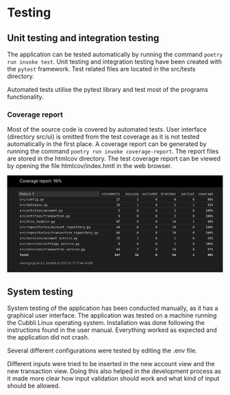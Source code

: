 # Testing

## Unit testing and integration testing

The application can be tested automatically by running the command `poetry run invoke test`. Unit testing and integration testing have been created with the `pytest` framework. Test related files are located in the src/tests directory.

Automated tests utilise the pytest library and test most of the programs functionality.

### Coverage report

Most of the source code is covered by automated tests. User interface (directory src/ui) is omitted from the test coverage as it is not tested automatically in the first place. A coverage report can be generated by running the command `poetry run invoke coverage-report`. The report files are stored in the htmlcov directory. The test coverage report can be viewed by opening the file htmlcov/index.hmtl in the web browser.

![Coverage report](images/coverage-report.png)

## System testing

System testing of the application has been conducted manually, as it has a graphical user interface. The application was tested on a machine running the Cubbli Linux operating system. Installation was done following the instructions found in the user manual. Everything worked as expected and the application did not crash.

Several different configurations were tested by editing the .env file.

Different inputs were tried to be inserted in the new account view and the new transaction view. Doing this also helped in the development process as it made more clear how input validation should work and what kind of input should be allowed.
